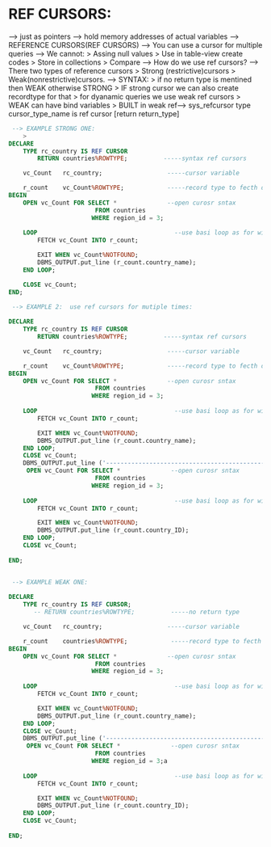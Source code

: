 # REF CURSORS:

 --> just as pointers --> hold memory addresses of actual variables
 --> REFERENCE CURSORS(REF CURSORS)
 --> You can use a cursor for multiple queries
 --> We cannot:
		> Assing null values
		> Use in table-view create codes
		> Store in collections
		> Compare
 --> How do we use ref cursors?
 --> There two types of reference cursors
		> Strong (restrictive)cursors
		> Weak(nonrestrictive)cursors.
 -->  SYNTAX:
		> if no return type is mentined then WEAK otherwise STRONG
		> IF strong cursor we can also create recordtype for that
		> for dyanamic queries we use weak ref cursors
		> WEAK can have bind variables
		> BUILT in weak ref--> sys_refcursor
type cursor_type_name is ref cursor [return return_type]

```sql
 --> EXAMPLE STRONG ONE:
	>
DECLARE
    TYPE rc_country IS REF CURSOR
        RETURN countries%ROWTYPE;          -----syntax ref cursors

    vc_Count   rc_country;                  -----cursor variable 

    r_count    vc_Count%ROWTYPE;            -----record type to fecth data in it
BEGIN
    OPEN vc_Count FOR SELECT *              --open curosr sntax
                        FROM countries
                       WHERE region_id = 3;
 
    LOOP                                      --use basi loop as for will again open cursor leading to error
        FETCH vc_Count INTO r_count;

        EXIT WHEN vc_Count%NOTFOUND;
        DBMS_OUTPUT.put_line (r_count.country_name);
    END LOOP;

    CLOSE vc_Count;
END;

 --> EXAMPLE 2:  use ref cursors for mutiple times:
 
DECLARE
    TYPE rc_country IS REF CURSOR
        RETURN countries%ROWTYPE;          -----syntax ref cursors

    vc_Count   rc_country;                  -----cursor variable 

    r_count    vc_Count%ROWTYPE;            -----record type to fecth data in it
BEGIN
    OPEN vc_Count FOR SELECT *              --open curosr sntax
                        FROM countries
                       WHERE region_id = 3;
 
    LOOP                                      --use basi loop as for will again open cursor leading to error
        FETCH vc_Count INTO r_count;

        EXIT WHEN vc_Count%NOTFOUND;
        DBMS_OUTPUT.put_line (r_count.country_name);
    END LOOP;
    CLOSE vc_Count;
    DBMS_OUTPUT.put_line ('--------------------------------------------------');
     OPEN vc_Count FOR SELECT *              --open curosr sntax
                        FROM countries
                       WHERE region_id = 3;
 
    LOOP                                      --use basi loop as for will again open cursor leading to error
        FETCH vc_Count INTO r_count;

        EXIT WHEN vc_Count%NOTFOUND;
        DBMS_OUTPUT.put_line (r_count.country_ID);
    END LOOP;
    CLOSE vc_Count;
    
END;


 --> EXAMPLE WEAK ONE:
 
DECLARE
    TYPE rc_country IS REF CURSOR;
       -- RETURN countries%ROWTYPE;          -----no return type 

    vc_Count   rc_country;                  -----cursor variable 

    r_count    countries%ROWTYPE;            -----record type to fecth data in it
BEGIN
    OPEN vc_Count FOR SELECT *              --open curosr sntax
                        FROM countries
                       WHERE region_id = 3;
 
    LOOP                                      --use basi loop as for will again open cursor leading to error
        FETCH vc_Count INTO r_count;

        EXIT WHEN vc_Count%NOTFOUND;
        DBMS_OUTPUT.put_line (r_count.country_name);
    END LOOP;
    CLOSE vc_Count;
    DBMS_OUTPUT.put_line ('--------------------------------------------------');
     OPEN vc_Count FOR SELECT *              --open curosr sntax
                        FROM countries
                       WHERE region_id = 3;a
 
    LOOP                                      --use basi loop as for will again open cursor leading to error
        FETCH vc_Count INTO r_count;

        EXIT WHEN vc_Count%NOTFOUND;
        DBMS_OUTPUT.put_line (r_count.country_ID);
    END LOOP;
    CLOSE vc_Count;
    
END;
```
